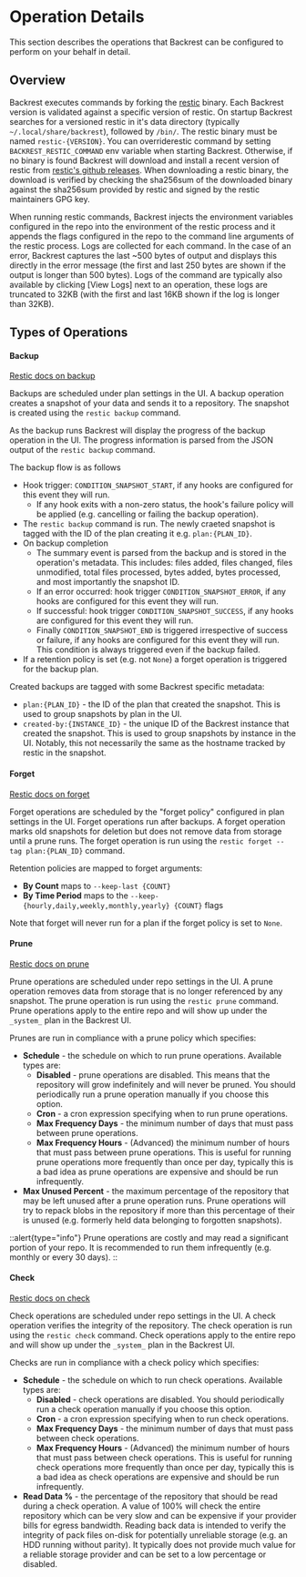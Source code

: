 # Operation Details

This section describes the operations that Backrest can be configured to perform on your behalf in detail.

## Overview

Backrest executes commands by forking the [restic](https://restic.net) binary. Each Backrest version is validated against a specific version of restic. On startup Backrest searches for a versioned restic in it's data directory (typically `~/.local/share/backrest`), followed by `/bin/`. The restic binary must be named `restic-{VERSION}`. You can overriderestic command by setting `BACKREST_RESTIC_COMMAND` env variable when starting Backrest. Otherwise, if no binary is found Backrest will download and install a recent version of restic from [restic's github releases](https://github.com/restic/restic/releases/tag/v0.16.4). When downloading a restic binary, the download is verified by checking the sha256sum of the downloaded binary against the sha256sum provided by restic and signed by the restic maintainers GPG key.

When running restic commands, Backrest injects the environment variables configured in the repo into the environment of the restic process and it appends the flags configured in the repo to the command line arguments of the restic process. Logs are collected for each command. In the case of an error, Backrest captures the last ~500 bytes of output and displays this directly in the error message (the first and last 250 bytes are shown if the output is longer than 500 bytes). Logs of the command are typically also available by clicking \[View Logs\] next to an operation, these logs are truncated to 32KB (with the first and last 16KB shown if the log is longer than 32KB).

## Types of Operations

#### Backup

[Restic docs on backup](https://restic.readthedocs.io/en/latest/040_backup.html)

Backups are scheduled under plan settings in the UI. A backup operation creates a snapshot of your data and sends it to a repository. The snapshot is created using the `restic backup` command.

As the backup runs Backrest will display the progress of the backup operation in the UI. The progress information is parsed from the JSON output of the `restic backup` command.

The backup flow is as follows

- Hook trigger: `CONDITION_SNAPSHOT_START`, if any hooks are configured for this event they will run.
  - If any hook exits with a non-zero status, the hook's failure policy will be applied (e.g. cancelling or failing the backup operation).
- The `restic backup` command is run. The newly craeted snapshot is tagged with the ID of the plan creating it e.g. `plan:{PLAN_ID}`.
- On backup completion
  - The summary event is parsed from the backup and is stored in the operation's metadata. This includes: files added, files changed, files unmodified, total files processed, bytes added, bytes processed, and most importantly the snapshot ID.
  - If an error occurred: hook trigger `CONDITION_SNAPSHOT_ERROR`, if any hooks are configured for this event they will run.
  - If successful: hook trigger `CONDITION_SNAPSHOT_SUCCESS`, if any hooks are configured for this event they will run. 
  - Finally `CONDITION_SNAPSHOT_END` is triggered irrespective of success or failure, if any hooks are configured for this event they will run. This condition is always triggered even if the backup failed.
 - If a retention policy is set (e.g. not `None`) a forget operation is triggered for the backup plan.

Created backups are tagged with some Backrest specific metadata:

 - `plan:{PLAN_ID}` - the ID of the plan that created the snapshot. This is used to group snapshots by plan in the UI.
 - `created-by:{INSTANCE_ID}` - the unique ID of the Backrest instance that created the snapshot. This is used to group snapshots by instance in the UI. Notably, this not necessarily the same as the hostname tracked by restic in the snapshot.

#### Forget

[Restic docs on forget](https://restic.readthedocs.io/en/latest/060_forget.html)

Forget operations are scheduled by the "forget policy" configured in plan settings in the UI. Forget operations run after backups. A forget operation marks old snapshots for deletion but does not remove data from storage until a prune runs. The forget operation is run using the `restic forget --tag plan:{PLAN_ID}` command.

Retention policies are mapped to forget arguments:

- **By Count** maps to `--keep-last {COUNT}`
- **By Time Period** maps to the `--keep-{hourly,daily,weekly,monthly,yearly} {COUNT}` flags

Note that forget will never run for a plan if the forget policy is set to `None`.

#### Prune

[Restic docs on prune](https://restic.readthedocs.io/en/latest/060_forget.html)

Prune operations are scheduled under repo settings in the UI. A prune operation removes data from storage that is no longer referenced by any snapshot. The prune operation is run using the `restic prune` command. Prune operations apply to the entire repo and will show up under the `_system_` plan in the Backrest UI.

Prunes are run in compliance with a prune policy which specifies:

- **Schedule** - the schedule on which to run prune operations. Available types are:
  - **Disabled** - prune operations are disabled. This means that the repository will grow indefinitely and will never be pruned. You should periodically run a prune operation manually if you choose this option. 
  - **Cron** - a cron expression specifying when to run prune operations.
  - **Max Frequency Days** - the minimum number of days that must pass between prune operations.
  - **Max Frequency Hours** - (Advanced) the minimum number of hours that must pass between prune operations. This is useful for running prune operations more frequently than once per day, typically this is a bad idea as prune operations are expensive and should be run infrequently.
- **Max Unused Percent** - the maximum percentage of the repository that may be left unused after a prune operation runs. Prune operations will try to repack blobs in the repository if more than this percentage of their is unused (e.g. formerly held data belonging to forgotten snapshots).

::alert{type="info"}
Prune operations are costly and may read a significant portion of your repo. It is recommended to run them infrequently (e.g. monthly or every 30 days).
::

#### Check

[Restic docs on check](https://restic.readthedocs.io/en/latest/080_check.html)

Check operations are scheduled under repo settings in the UI. A check operation verifies the integrity of the repository. The check operation is run using the `restic check` command. Check operations apply to the entire repo and will show up under the `_system_` plan in the Backrest UI.

Checks are run in compliance with a check policy which specifies:

- **Schedule** - the schedule on which to run check operations. Available types are:
  - **Disabled** - check operations are disabled. You should periodically run a check operation manually if you choose this option.
  - **Cron** - a cron expression specifying when to run check operations.
  - **Max Frequency Days** - the minimum number of days that must pass between check operations.
  - **Max Frequency Hours** - (Advanced) the minimum number of hours that must pass between check operations. This is useful for running check operations more frequently than once per day, typically this is a bad idea as check operations are expensive and should be run infrequently.
- **Read Data %** - the percentage of the repository that should be read during a check operation.  A value of 100% will check the entire repository which can be very slow and can be expensive if your provider bills for egress bandwidth. Reading back data is intended to verify the integrity of pack files on-disk for potentially unreliable storage (e.g. an HDD running without parity). It typically does not provide much value for a reliable storage provider and can be set to a low percentage or disabled.
